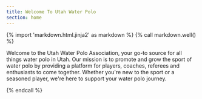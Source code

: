```yaml
---
title: Welcome To Utah Water Polo
section: home
---
```

{% import 'markdown.html.jinja2' as markdown %}
{% call markdown.well() %}
<p>Welcome to the Utah Water Polo Association, your go-to source for all things water polo in Utah. Our mission is to promote and grow the sport of water polo by providing a platform for players, coaches, referees and enthusiasts to come together. Whether you're new to the sport or a seasoned player, we're here to support your water polo journey.</p>
{% endcall %}

